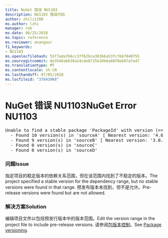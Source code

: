 ```yaml
---
title: NuGet 错误 NU1103
description: NU1103 错误代码
author: zhili1208
ms.author: lzhi
manager: rob
ms.date: 06/25/2018
ms.topic: reference
ms.reviewer: anangaur
f1_keywords:
- NU1103
ms.openlocfilehash: 55f7ada7b6cc37f62bce30366a53fcf667040755
ms.sourcegitcommit: 8e3546ab630a24cde8725610b6a68f8eb87afa47
ms.translationtype: MT
ms.contentlocale: zh-CN
ms.lasthandoff: 07/05/2018
ms.locfileid: "37843968"
---
```

# <a name="nuget-error-nu1103"></a><span data-ttu-id="6cfe5-103">NuGet 错误 NU1103</span><span class="sxs-lookup"><span data-stu-id="6cfe5-103">NuGet Error NU1103</span></span>

<pre>Unable to find a stable package 'PackageId' with version (>= 3.0.0)<br/>  - Found 10 version(s) in 'sourceA' [ Nearest version: '4.0.0-rc-2129' ]<br/>  - Found 9 version(s) in 'sourceB' [ Nearest version: '3.0.0-beta-00032' ]<br/>  - Found 0 version(s) in 'sourceC'<br/>  - Found 0 version(s) in 'sourceD'</pre>

### <a name="issue"></a><span data-ttu-id="6cfe5-104">问题</span><span class="sxs-lookup"><span data-stu-id="6cfe5-104">Issue</span></span>
<span data-ttu-id="6cfe5-105">指定项目的稳定版本的依赖关系范围，但在该范围内找到了不稳定的版本。</span><span class="sxs-lookup"><span data-stu-id="6cfe5-105">The project specified a stable version for the dependency range, but no stable versions were found in that range.</span></span> <span data-ttu-id="6cfe5-106">预发布版本未找到，但不是允许。</span><span class="sxs-lookup"><span data-stu-id="6cfe5-106">Pre-release versions were found but are not allowed.</span></span>

### <a name="solution"></a><span data-ttu-id="6cfe5-107">解决方案</span><span class="sxs-lookup"><span data-stu-id="6cfe5-107">Solution</span></span>
<span data-ttu-id="6cfe5-108">编辑项目文件以包括预发行版本中的版本范围。</span><span class="sxs-lookup"><span data-stu-id="6cfe5-108">Edit the version range in the project file to include pre-release versions.</span></span> <span data-ttu-id="6cfe5-109">请参阅[包版本控制](../../reference/Package-Versioning.md)。</span><span class="sxs-lookup"><span data-stu-id="6cfe5-109">See [Package versioning](../../reference/Package-Versioning.md).</span></span>